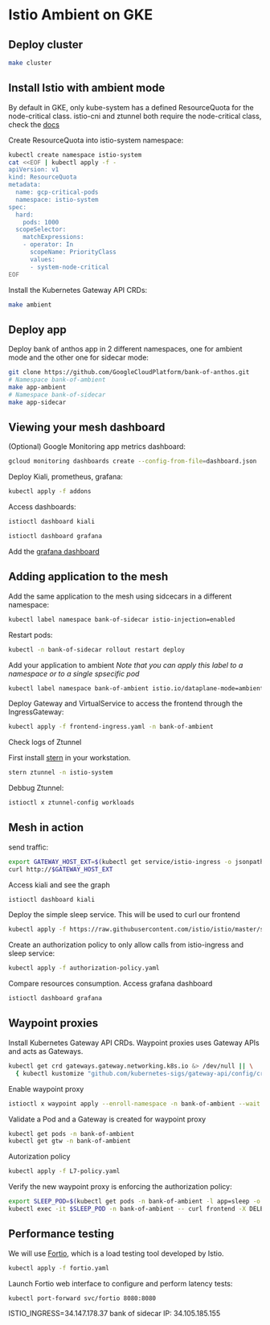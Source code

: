 # Istio Ambient on GKE


## Deploy cluster

```sh
make cluster
```

## Install Istio with ambient mode

By default in GKE, only kube-system has a defined ResourceQuota for the node-critical class. istio-cni and ztunnel both require the node-critical class, check the [docs](https://istio.io/latest/docs/ambient/install/platform-prerequisites/#google-kubernetes-engine-gke)

Create ResourceQuota into istio-system namespace:

```sh
kubectl create namespace istio-system
cat <<EOF | kubectl apply -f -
apiVersion: v1
kind: ResourceQuota
metadata:
  name: gcp-critical-pods
  namespace: istio-system
spec:
  hard:
    pods: 1000
  scopeSelector:
    matchExpressions:
    - operator: In
      scopeName: PriorityClass
      values:
      - system-node-critical
EOF
```

Install the Kubernetes Gateway API CRDs:

```sh
make ambient
```

## Deploy app

Deploy bank of anthos app in 2 different namespaces, one for ambient mode and the other one for sidecar mode:

```sh
git clone https://github.com/GoogleCloudPlatform/bank-of-anthos.git
# Namespace bank-of-ambient
make app-ambient
# Namespace bank-of-sidecar
make app-sidecar
```

## Viewing your mesh dashboard

(Optional) Google Monitoring app metrics dashboard:

```sh
gcloud monitoring dashboards create --config-from-file=dashboard.json
```

Deploy Kiali, prometheus, grafana:

```sh
kubectl apply -f addons
```

Access dashboards:

```sh
istioctl dashboard kiali
```

```sh
istioctl dashboard grafana
```

Add the [grafana dashboard](./ambient-performance-analysis.json)

## Adding application to the mesh

Add the same application to the mesh using sidcecars in a different namespace:

```sh
kubectl label namespace bank-of-sidecar istio-injection=enabled
```

Restart pods:

```sh
kubectl -n bank-of-sidecar rollout restart deploy
```

Add your application to ambient
_Note that you can apply this label to a namespace or to a single spsecific pod_

```sh
kubectl label namespace bank-of-ambient istio.io/dataplane-mode=ambient
```

Deploy Gateway and VirtualService to access the frontend through the IngressGateway:

```sh
kubectl apply -f frontend-ingress.yaml -n bank-of-ambient
```

Check logs of Ztunnel

First install [stern](https://github.com/stern/stern) in your workstation.

```sh
stern ztunnel -n istio-system
```

Debbug Ztunnel:

```sh
istioctl x ztunnel-config workloads
```

## Mesh in action

send traffic:

```sh
export GATEWAY_HOST_EXT=$(kubectl get service/istio-ingress -o jsonpath='{.status.loadBalancer.ingress[0].ip}' -n istio-ingress)
curl http://$GATEWAY_HOST_EXT
```

Access kiali and see the graph

```sh
istioctl dashboard kiali
```

Deploy the simple sleep service. This will be used to curl our frontend

```sh
kubectl apply -f https://raw.githubusercontent.com/istio/istio/master/samples/sleep/sleep.yaml -n bank-of-ambient
```

Create an authorization policy to only allow calls from istio-ingress and sleep service:

```sh
kubectl apply -f authorization-policy.yaml
```

Compare resources consumption. Access grafana dashboard

```sh
istioctl dashboard grafana
```

## Waypoint proxies

Install Kubernetes Gateway API CRDs. Waypoint proxies uses Gateway APIs and acts as Gateways.

```sh
kubectl get crd gateways.gateway.networking.k8s.io &> /dev/null || \
  { kubectl kustomize "github.com/kubernetes-sigs/gateway-api/config/crd/experimental?ref=v1.1.0" | kubectl apply -f -; }
```

Enable waypoint proxy

```sh
istioctl x waypoint apply --enroll-namespace -n bank-of-ambient --wait
```

Validate a Pod and a Gateway is created for waypoint proxy

```sh
kubectl get pods -n bank-of-ambient
kubectl get gtw -n bank-of-ambient
```

Autorization policy

```sh
kubectl apply -f L7-policy.yaml
```

Verify the new waypoint proxy is enforcing the authorization policy:

```sh
export SLEEP_POD=$(kubectl get pods -n bank-of-ambient -l app=sleep -o 'jsonpath={.items[0].metadata.name}')
kubectl exec -it $SLEEP_POD -n bank-of-ambient -- curl frontend -X DELETE
```

## Performance testing

We will use [Fortio](https://fortio.org/), which is a load testing tool developed by Istio.

```sh
kubectl apply -f fortio.yaml
```

Launch Fortio web interface to configure and perform latency tests:

```sh
kubectl port-forward svc/fortio 8080:8080
```

ISTIO_INGRESS=34.147.178.37
bank of sidecar IP: 34.105.185.155